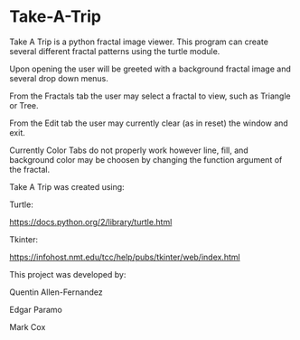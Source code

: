 # Take-A-Trip
Take A Trip is a python fractal image viewer. This program can create several different fractal patterns using the turtle module.

Upon opening the user will be greeted with a background fractal image and several drop down menus. 

From the Fractals tab the user may select a fractal to view, such as Triangle or Tree.

From the Edit tab the user may currently clear (as in reset) the window and exit.

Currently Color Tabs do not properly work however line, fill, and background color may be choosen by changing the function argument of the fractal.

Take A Trip was created using:

Turtle:

https://docs.python.org/2/library/turtle.html

Tkinter:

https://infohost.nmt.edu/tcc/help/pubs/tkinter/web/index.html

This project was developed by:

Quentin Allen-Fernandez

Edgar Paramo

Mark Cox


